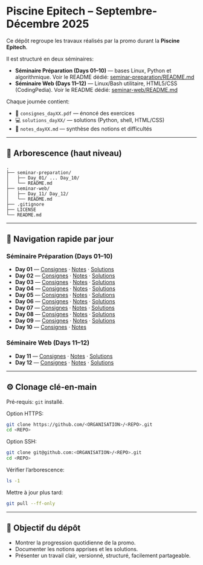 ﻿# Piscine Epitech – Septembre-Décembre 2025

Ce dépôt regroupe les travaux réalisés par la promo durant la **Piscine Epitech**.

Il est structuré en deux séminaires:
- **Séminaire Préparation (Days 01–10)** — bases Linux, Python et algorithmique. Voir le README dédié: [seminar-preparation/README.md](seminar-preparation/README.md)
- **Séminaire Web (Days 11–12)** — Linux/Bash utilitaire, HTML5/CSS (CodingPedia). Voir le README dédié: [seminar-web/README.md](seminar-web/README.md)

Chaque journée contient:
- 📄 `consignes_dayXX.pdf` — énoncé des exercices
- 💻 `solutions_dayXX/` — solutions (Python, shell, HTML/CSS)
- 📝 `notes_dayXX.md` — synthèse des notions et difficultés

---

## 📂 Arborescence (haut niveau)
```
.
├── seminar-preparation/
│   ├── Day_01/ ... Day_10/
│   └── README.md
├── seminar-web/
│   ├── Day_11/ Day_12/
│   └── README.md
├── .gitignore
├── LICENSE
└── README.md
```

---

## 🚀 Navigation rapide par jour

### Séminaire Préparation (Days 01–10)
- **Day 01** — [Consignes](seminar-preparation/Day_01/consignes_day01.pdf) · [Notes](seminar-preparation/Day_01/notes_day01.md) · [Solutions](seminar-preparation/Day_01/solutions_day01/)
- **Day 02** — [Consignes](seminar-preparation/Day_02/consignes_day02.pdf) · [Notes](seminar-preparation/Day_02/notes_day02.md) · [Solutions](seminar-preparation/Day_02/solutions_day02/)
- **Day 03** — [Consignes](seminar-preparation/Day_03/consignes_day03.pdf) · [Notes](seminar-preparation/Day_03/notes_day03.md) · [Solutions](seminar-preparation/Day_03/solutions_day03/)
- **Day 04** — [Consignes](seminar-preparation/Day_04/consignes_day04.pdf) · [Notes](seminar-preparation/Day_04/notes_day04.md) · [Solutions](seminar-preparation/Day_04/solutions_day04/)
- **Day 05** — [Consignes](seminar-preparation/Day_05/consignes_day05.pdf) · [Notes](seminar-preparation/Day_05/notes_day05.md) · [Solutions](seminar-preparation/Day_05/solutions_day05/)
- **Day 06** — [Consignes](seminar-preparation/Day_06/consignes_day06.pdf) · [Notes](seminar-preparation/Day_06/notes_day06.md) · [Solutions](seminar-preparation/Day_06/solutions_day06/)
- **Day 07** — [Consignes](seminar-preparation/Day_07/consignes_day07.pdf) · [Notes](seminar-preparation/Day_07/notes_day07.md) · [Solutions](seminar-preparation/Day_07/solutions_day07/)
- **Day 08** — [Consignes](seminar-preparation/Day_08/consignes_day08.pdf) · [Notes](seminar-preparation/Day_08/notes_day08.md) · [Solutions](seminar-preparation/Day_08/solutions_day08/)
- **Day 09** — [Consignes](seminar-preparation/Day_09/consignes_day09.pdf) · [Notes](seminar-preparation/Day_09/notes_day09.md) · [Solutions](seminar-preparation/Day_09/)
- **Day 10** — [Consignes](seminar-preparation/Day_10/consignes_day10.pdf) · [Notes](seminar-preparation/Day_10/notes_day10.md)

### Séminaire Web (Days 11–12)
- **Day 11** — [Consignes](seminar-web/Day_11/consignes_day11.pdf) · [Notes](seminar-web/Day_11/notes_day11.md) · [Solutions](seminar-web/Day_11/solutions_day11/)
- **Day 12** — [Consignes](seminar-web/Day_12/consignes_day12.pdf) · [Notes](seminar-web/Day_12/notes_day12.md) · [Solutions](seminar-web/Day_12/solutions_day12/)

---

## ⚙️ Clonage clé‑en‑main

Pré‑requis: `git` installé.

Option HTTPS:
```bash
git clone https://github.com/<ORGANISATION>/<REPO>.git
cd <REPO>
```

Option SSH:
```bash
git clone git@github.com:<ORGANISATION>/<REPO>.git
cd <REPO>
```

Vérifier l’arborescence:
```bash
ls -1
```

Mettre à jour plus tard:
```bash
git pull --ff-only
```

---

## 🎯 Objectif du dépôt

- Montrer la progression quotidienne de la promo.
- Documenter les notions apprises et les solutions.
- Présenter un travail clair, versionné, structuré, facilement partageable.